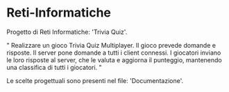 # Reti-Informatiche
Progetto di Reti Informatiche: 'Trivia Quiz'.

" Realizzare un gioco Trivia Quiz Multiplayer. Il gioco prevede domande e risposte. 
Il server pone domande a tutti i client connessi. I giocatori inviano le loro risposte al server, 
che le valuta e aggiorna il punteggio, mantenendo una classifica di tutti i giocatori. "

Le scelte progettuali sono presenti nel file: 'Documentazione'.  
